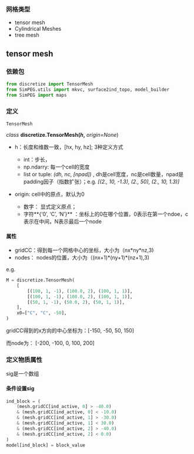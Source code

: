 ### 网格类型

- tensor mesh
- Cylindrical Meshes
- tree mesh

## tensor mesh

### 依赖包

```python
from discretize import TensorMesh
from SimPEG.utils import mkvc, surface2ind_topo, model_builder
from SimPEG import maps
```

### 定义

`TensorMesh`

*class* **discretize.****TensorMesh****(***h***,** *origin=None*)

- h：长度和维数一致，[hx, hy, hz]; 3种定义方式
  - int：步长，
  - np.ndarry: 每一个cell的宽度
  - list or tuple:  *(dh, nc, [npad])* , dh是cell宽度，nc是cell数量，npad是padding因子（指数扩张）；e.g. *[(2., 10, -1.3), (2., 50), (2., 10, 1.3)]*

- origin: cell中的原点，默认为0
  - 数字： 显式定义原点；
  - 字符**{‘0’, ‘C’, ‘N’}** ：坐标上的0在哪个位置，0表示在第一个ndoe，c表示在中间，N表示最后一个node

#### 属性

- gridCC：得到每一个网格中心的坐标，大小为（nx\*ny\*nz,3)
- nodes：  nodes的位置，大小为（(nx+1)\*(ny+1)\*(nz+1),3)

e.g.  

```python
M = discretize.TensorMesh(
    [
        [(100, 1, -1), (100.0, 2), (100, 1, 1)],
        [(100, 1, -1), (100.0, 2), (100, 1, 1)],
        [(50, 1, -1), (50.0, 2), (50, 1, 1)],
    ],
    x0=["C", "C", -50],
)
```

gridCC得到的x方向的中心坐标为：[-150, -50, 50, 150]

而node为： [-200, -100, 0, 100, 200]

### 定义物质属性

sig是一个数组

#### 条件设置sig

```python
ind_block = (
    (mesh.gridCC[ind_active, 0] > -40.0)
    & (mesh.gridCC[ind_active, 0] < -10.0)
    & (mesh.gridCC[ind_active, 1] > -30.0)
    & (mesh.gridCC[ind_active, 1] < 30.0)
    & (mesh.gridCC[ind_active, 2] > -40.0)
    & (mesh.gridCC[ind_active, 2] < 0.0)
)
model[ind_block] = block_value
```



